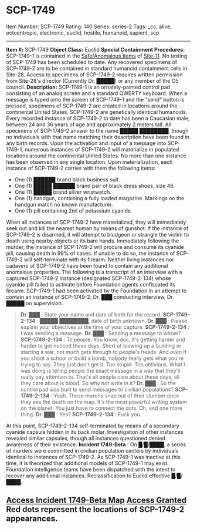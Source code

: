 # SCP-1749
Item Number: SCP-1749
Rating: 140
Series: series-2
Tags: _cc, alive, ectoentropic, electronic, euclid, hostile, humanoid, sapient, scp

---

**Item #:** SCP-1749
**Object Class:** Euclid
**Special Containment Procedures:** SCP-1749-1 is contained in the [Safe/Anomalous Items](http://scp-wiki.wikidot.com/log-of-anomalous-items-vol-iii) of [Site-11](http://scp-wiki.wikidot.com/secure-facility-dossier-site-11). No testing of SCP-1749 has been scheduled to date. Any recovered specimens of SCP-1749-2 are to be contained in standard humanoid containment cells in Site-28. Access to specimens of SCP-1749-2 requires written permission from Site-28's director (Currently Dr. █████) or any member of the O5 council.
**Description:** SCP-1749-1 is an ornately-painted control pad consisting of an analog screen and a standard QWERTY keyboard. When a message is typed onto the screen of SCP-1749-1 and the "send" button is pressed, specimens of SCP-1749-2 are created in locations around the continental United States.
SCP-1749-2 are genetically identical humanoids. Every recorded instance of SCP-1749-2 to date has been a Caucasian male, between 24 and 36 years of age and approximately 2 meters tall. All specimens of SCP-1749-2 answer to the name █████ ████████, though no individuals with that name matching their description have been found in any birth records.
Upon the activation and input of a message into SCP-1749-1, numerous instances of SCP-1749-2 will materialize in populated locations around the continental United States. No more than one instance has been observed in any single location. Upon materialization, each instance of SCP-1749-2 carries with them the following items:
  * One (1) ██████ brand black business suit.
  * One (1) █████ ██████ brand pair of black dress shoes, size 46.
  * One (1) █████ brand silver wristwatch.
  * One (1) handgun, containing a fully loaded magazine. Markings on the handgun match no known manufacturer.
  * One (1) pill containing 2ml of potassium cyanide.

When all instances of SCP-1749-2 have materialized, they will immediately seek out and kill the nearest human by means of gunshot. If the instance of SCP-1749-2 is disarmed, it will attempt to bludgeon or strangle the victim to death using nearby objects or its bare hands. Immediately following the murder, the instance of SCP-1749-2 will procure and consume its cyanide pill, causing death in 99% of cases. If unable to do so, the instance of SCP-1749-2 will self-terminate with its firearm. Neither living instances nor cadavers of SCP-1749-2 have been found to contain any additional anomalous properties.
The following is a transcript of an interview with a captured SCP-1749-2 instance (designated SCP-1749-2-134) whose cyanide pill failed to activate before Foundation agents confiscated its firearm. SCP-1749-1 had been activated by the Foundation in an attempt to contain an instance of SCP-1749-2. Dr. ███ conducting interview, Dr. █████ on supervision.
> **Dr. ███** : State your name and date of birth for the record.
> **SCP-1749-2-134** : █████ ████████, date of birth unknown.
> **Dr. ███** : Please explain your objectives at the time of your capture.
> **SCP-1749-2-134** : I was sending a message.
> **Dr. ███** : Sending a message to whom?
> **SCP-1749-2-134** : To people. You know, doc, it's getting harder and harder to get noticed these days. Short of blowing up a building or starting a war, not much gets through to people's heads. And even if you shoot a school or build a bomb, nobody really gets what you're trying to say. They just don't get it. Too stupid. Too oblivious. What I was doing is telling people the exact message in a way that they'll really pay attention to. That's all people care about these days, all they care about is blood. So why not write in it?
> **Dr. ███** : So the control pad was built to send messages to civilian populations?
> **SCP-1749-2-134** : Yeah. These morons snap out of their slumber once they see the death on the map. It's the most powerful writing system on the planet. You just have to connect the dots. Oh, and one more thing.
> **Dr. ███** : Yes?
> **SCP-1749-2-134** : Fuck you.  
> 
At this point, SCP-1749-2-134 self-terminated by means of a secondary cyanide capsule hidden in its back molar. Investigation of other instances revealed similar capsules, though all instances questioned denied awareness of their existence.
**Incident 1749-Beta** : On █/█/████, a series of murders were committed in civilian population centers by individuals identical to instances of SCP-1749-2. As SCP-1749-1 was inactive at this time, it is theorized that additional models of SCP-1749-1 may exist. Foundation intelligence teams have been dispatched with the intent to recover any additional instances. Reclassification to Euclid effective █/█/████.  

[Access Incident 1749-Beta Map](javascript:;)
[Access Granted](javascript:;)
Red dots represent the locations of SCP-1749-2 appearances.  
---
